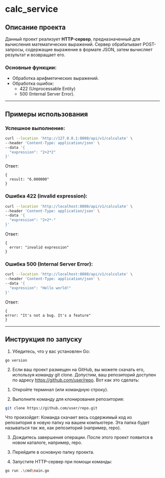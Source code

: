 # calc_service

## Описание проекта
Данный проект реализует **HTTP-сервер**, предназначенный для вычисления математических выражений. 
Сервер обрабатывает POST-запросы, содержащие выражение в формате JSON, затем вычисляет результат и возвращает его.

### Основные функции:
- Обработка арифметических выражений.
- Обработка ошибок:
  - 422 (Unprocessable Entity)
  - 500 (Internal Server Error).

---

## Примеры использования
### Успешное выполнение:
```bash
curl --location 'http://127.0.0.1:8080/api/v1/calculate' \
--header 'Content-Type: application/json' \
--data '{
  "expression": "2+2*2"
}'
```
Ответ:
```
{
  result: "6.000000"
}
```

### Ошибка 422 (invalid expression):
```bash
curl --location 'http://localhost:8080/api/v1/calculate' \
--header 'Content-Type: application/json' \
--data '{
  "expression": "2+2*-"
}'
```
Ответ:
```
{
  error: "invalid expression"
}
```
### Ошибка 500 (Internal Server Error):
```bash
curl --location 'http://localhost:8080/api/v1/calculate' \
--header 'Content-Type: application/json' \
--data '{
  "expression": "Hello world!"
}'
```
Ответ:
```
{
error: "It's not a bug. It's a feature"
}
```

---

## Инструкция по запуску
1. Убедитесь, что у вас установлен Go:
```
go version
```
2. Если ваш проект размещен на GitHub, вы можете скачать его, используя команду git clone. Допустим, ваш репозиторий доступен по адресу https://github.com/user/repo. Вот как это сделать:

1) Откройте терминал (или командную строку).

2) Выполните команду для клонирования репозитория:

```bash
git clone https://github.com/user/repo.git
```

   Что произойдет: Команда скачает весь содержимый код из репозитория в новую папку на вашем компьютере. Эта папка будет называться так же, как репозиторий (например, repo).

3) Дождитесь завершения операции. После этого проект появится в новом каталоге, например, repo.

   
3. Перейдите в основную папку проекта.
   
4. Запустите HTTP-сервер при помощи команды:
```bash
go run .\cmd\main.go
```
